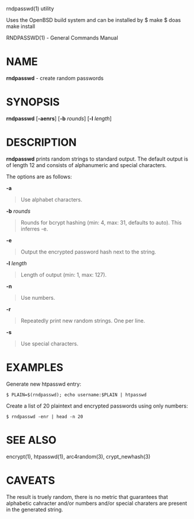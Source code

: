 rndpasswd(1) utility

Uses the OpenBSD build system and can be installed by
    $ make
    $ doas make install


RNDPASSWD(1) - General Commands Manual

# NAME

**rndpasswd** - create random passwords

# SYNOPSIS

**rndpasswd**
\[**-aenrs**]
\[**-b**&nbsp;*rounds*]
\[**-l**&nbsp;*length*]

# DESCRIPTION

**rndpasswd**
prints random strings to standard output.
The default output is of length 12 and consists of alphanumeric and special
characters.

The options are as follows:

**-a**

> Use alphabet characters.

**-b** *rounds*

> Rounds for bcrypt hashing (min: 4, max: 31, defaults to auto).
> This inferres -e.

**-e**

> Output the encrypted password hash next to the string.

**-l** *length*

> Length of output (min: 1, max: 127).

**-n**

> Use numbers.

**-r**

> Repeatedly print new random strings.
> One per line.

**-s**

> Use special characters.

# EXAMPLES

Generate new htpasswd entry:

	$ PLAIN=$(rndpasswd); echo username:$PLAIN | htpasswd

Create a list of 20 plaintext and encrypted passwords using only numbers:

	$ rndpasswd -enr | head -n 20

# SEE ALSO

encrypt(1),
htpasswd(1),
arc4random(3),
crypt\_newhash(3)

# CAVEATS

The result is truely random, there is no metric that guarantees that alphabetic
cahracter and/or numbers and/or special charaters are present in the generated
string.


